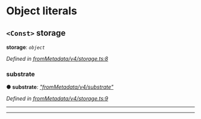 

# Object literals

<a id="storage"></a>

## `<Const>` storage

**storage**: *`object`*

*Defined in [fromMetadata/v4/storage.ts:8](https://github.com/polkadot-js/api/blob/9319cf1/packages/type-storage/src/fromMetadata/v4/storage.ts#L8)*

<a id="storage.substrate"></a>

###  substrate

**● substrate**: *[&quot;fromMetadata/v4/substrate&quot;](_frommetadata_v4_substrate_.md)*

*Defined in [fromMetadata/v4/storage.ts:9](https://github.com/polkadot-js/api/blob/9319cf1/packages/type-storage/src/fromMetadata/v4/storage.ts#L9)*

___

___


